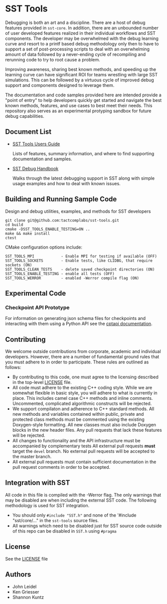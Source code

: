 # SST Tools

Debugging is both an art and a discipline. There are a host of debug features provided in `sst-core`. In addition, there are an unbounded number of user developed features realized in their individual workflows and SST components. The developer may be overwhelmed with the debug learning curve and resort to a printf based debug methodology only then to have to support a set of post-processing scripts to deal with an overwhelming amount of data followed by a never-ending cycle of recompiling and rerunning code to try to root cause a problem.

Improving awareness, sharing best known methods, and speeding up the learning curve can have significant ROI for teams wrestling with large SST simulations. This can be followed by a virtuous cycle of improved debug support and components designed to leverage them.

The documentation and code samples provided here are intended provide a "point of entry" to help developers quickly get started and navigate the best known methods, features, and use cases to best meet their needs. This repository also serves as an experimental protyping sandbox for future debug capabilities.

## Document List

- [SST Tools Users Guide](documentation/sst-tools-users-guide.md)

    Lists of features, summary information,  and where to find supporting documentation and samples.

- [SST Debug Handbook](documentation/sst-v15.0-debug-handbook.md)
  
    Walks through the latest debugging support in SST along with simple usage examples and how to deal with known issues.

## Building and Running Sample Code
Design and debug utilities, examples, and methods for SST developers

    git clone git@github.com:tactcomplabs/sst-tools.git
    cd build
    cmake -DSST_TOOLS_ENABLE_TESTING=ON ..
    make && make install
    ctest

CMake configuration options include:

    SST_TOOLS_MPI            - Enable MPI for testing if available (OFF)
    SST_TOOLS_SOCKETS        - Enable tests, like CLIDBG, that require sockets (ON)
    SST_TOOLS_CLEAN_TESTS    - delete saved checkpoint directories (ON)
    SST_TOOLS_ENABLE_TESTING - enable all tests (OFF)
    SST_TOOLS_WERROR         - enabled -Werror compile flag (ON)

## Experimental Code

### Checkpoint API Prototype
For information on generating json schema files for checkpoints and interacting with them using a Python API see the [cptapi documentation](test/cptapi/README.md).

## Contributing

We welcome outside contributions from corporate, academic and individual
developers. However, there are a number of fundamental ground rules that you
must adhere to in order to participate. These rules are outlined as follows:

* By contributing to this code, one must agree to the licensing described in
the top-level [LICENSE](LICENSE) file.
* All code must adhere to the existing C++ coding style. While we are somewhat
flexible in basic style, you will adhere to what is currently in place. This
includes camel case C++ methods and inline comments. Uncommented, complicated
algorithmic constructs will be rejected.
* We support compilaton and adherence to C++ standard methods. All new methods
and variables contained within public, private and protected class methods must
be commented using the existing Doxygen-style formatting. All new classes must
also include Doxygen blocks in the new header files. Any pull requests that
lack these features will be rejected.
* All changes to functionality and the API infrastructure must be accompanied
by complementary tests All external pull requests **must** target the `devel`
branch. No external pull requests will be accepted to the master branch.
* All external pull requests must contain sufficient documentation in the pull
request comments in order to be accepted.

## Integration with SST
All code in this file is compiled with the -Werror flag. The only warnings 
that may be disabled are when including the external SST code. The following
methodology is used for SST integration.

* You should only `#include "SST.h"` and none of the '#include "sst/core/..." in
the `sst-tools` source files.
* All warnings which need to be disabled just for SST source code outside of this
repo can be disabled in `SST.h` using `#pragma`

## License

See the [LICENSE](./LICENSE) file

## Authors
* John Leidel
* Ken Griesser
* Shannon Kuntz

